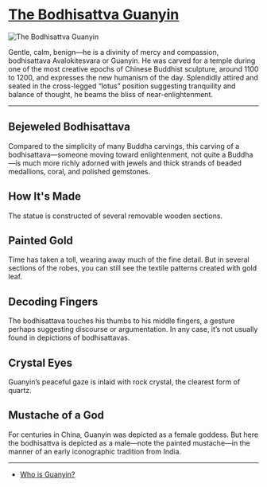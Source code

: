 # [The Bodhisattva Guanyin](http://artsmia.github.io/griot/#/o/5788)
![The Bodhisattva Guanyin](http://api.artsmia.org/images/5788/large.jpg)

Gentle, calm, benign—he is a divinity of mercy and compassion, bodhisattava Avalokitesvara or Guanyin. He was carved for a temple during one of the most creative epochs of Chinese Buddhist sculpture, around 1100 to 1200, and expresses the new humanism of the day. Splendidly attired and seated in the cross-legged “lotus” position suggesting tranquility and balance of thought, he beams the bliss of near-enlightenment.

---

## Bejeweled Bodhisattava

Compared to the simplicity of many Buddha carvings, this carving of a bodhisattava—someone moving toward enlightenment, not quite a Buddha—is much more richly adorned with jewels and thick strands of beaded medallions, coral, and polished gemstones.

## How It's Made

The statue is constructed of several removable wooden sections. 

## Painted Gold

Time has taken a toll, wearing away much of the fine detail. But in several sections of the robes, you can still see the textile patterns created with gold leaf.

## Decoding Fingers

The bodhisattava touches his thumbs to his middle fingers, a gesture perhaps suggesting discourse or argumentation. In any case, it’s not usually found in depictions of bodhisattavas.

## Crystal Eyes

Guanyin’s peaceful gaze is inlaid with rock crystal, the clearest form of quartz.  

## Mustache of a God

For centuries in China, Guanyin was depicted as a female goddess. But here the bodhisattva is depicted as a male—note the painted mustache—in the manner of an early iconographic tradition from India.

---

* [Who is Guanyin?](../stories/who-is-guanyin.md)
